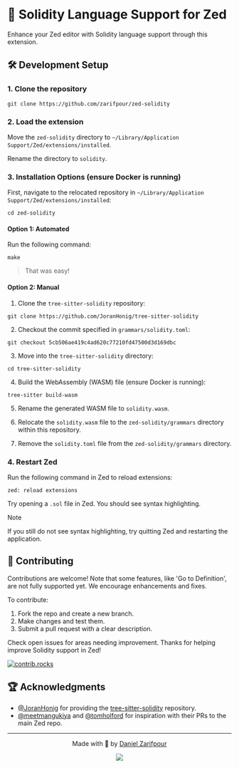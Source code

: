 # 💠 Solidity Language Support for Zed

Enhance your Zed editor with Solidity language support through this extension.

## 🛠️ Development Setup

### 1. Clone the repository

```shell
git clone https://github.com/zarifpour/zed-solidity
```

### 2. Load the extension

Move the `zed-solidity` directory to `~/Library/Application Support/Zed/extensions/installed`.

Rename the directory to `solidity`.

### 3. Installation Options (ensure Docker is running)

First, navigate to the relocated repository in `~/Library/Application Support/Zed/extensions/installed`:

```shell
cd zed-solidity
```

#### Option 1: Automated

Run the following command:

```shell
make
```

> That was easy!

#### Option 2: Manual

1. Clone the `tree-sitter-solidity` repository:

```shell
git clone https://github.com/JoranHonig/tree-sitter-solidity
```

2. Checkout the commit specified in `grammars/solidity.toml`:

```shell
git checkout 5cb506ae419c4ad620c77210fd47500d3d169dbc
```

3. Move into the `tree-sitter-solidity` directory:

```shell
cd tree-sitter-solidity
```

4. Build the WebAssembly (WASM) file (ensure Docker is running):

```shell
tree-sitter build-wasm
```

5. Rename the generated WASM file to `solidity.wasm`.

6. Relocate the `solidity.wasm` file to the `zed-solidity/grammars` directory within this repository.

7. Remove the `solidity.toml` file from the `zed-solidity/grammars` directory.

### 4. Restart Zed

Run the following command in Zed to reload extensions:

```shell
zed: reload extensions
```

Try opening a `.sol` file in Zed. You should see syntax highlighting.

> [!Note]
> If you still do not see syntax highlighting, try quitting Zed and restarting the application.

## 🎸 Contributing

Contributions are welcome! Note that some features, like 'Go to Definition', are not fully supported yet. We encourage enhancements and fixes.

To contribute:

1. Fork the repo and create a new branch.
2. Make changes and test them.
3. Submit a pull request with a clear description.

Check open issues for areas needing improvement. Thanks for helping improve Solidity support in Zed!

<a href="https://github.com/zarifpour/zed-solidity/graphs/contributors">
  <img alt="contrib.rocks" src="https://contrib.rocks/image?repo=zarifpour/zed-solidity" />
</a>

## 🏆 Acknowledgments

- [@JoranHonig](https://github.com/JoranHonig) for providing the [tree-sitter-solidity](https://github.com/JoranHonig/tree-sitter-solidity) repository.
- [@meetmangukiya](https://github.com/meetmangukiya) and [@tomholford](https://github.com/tomholford) for inspiration with their PRs to the main Zed repo.

---

<div align=center>

Made with 🩵 by <a href="https://zarifpour.xyz">Daniel Zarifpour</a>

<a href="https://www.buymeacoffee.com/zarifpour"><img src="https://img.buymeacoffee.com/button-api/?text=Help me love&emoji=♥️&slug=zarifpour&button_colour=ffbbb6&font_colour=000000&font_family=Cookie&outline_colour=FF0000&coffee_colour=FFDD00" /></a>

</div>
